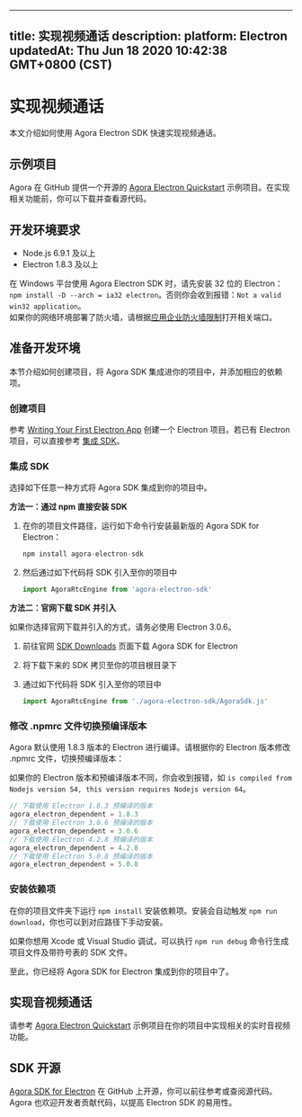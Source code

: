 
---
title: 实现视频通话
description: 
platform: Electron
updatedAt: Thu Jun 18 2020 10:42:38 GMT+0800 (CST)
---
# 实现视频通话
本文介绍如何使用 Agora Electron SDK 快速实现视频通话。

## 示例项目

Agora 在 GitHub 提供一个开源的 [Agora Electron Quickstart](https://github.com/AgoraIO-Community/Agora-Electron-Quickstart) 示例项目。在实现相关功能前，你可以下载并查看源代码。

## 开发环境要求

* Node.js 6.9.1 及以上
* Electron 1.8.3 及以上


<div class="alert note">在 Windows 平台使用 Agora Electron SDK 时，请先安装 32 位的 Electron：<code>npm install -D --arch = ia32 electron</code>。否则你会收到报错：<code>Not a valid win32 application</code>。</div>
<div class="alert note">如果你的网络环境部署了防火墙，请根据<a href="https://docs.agora.io/cn/Agora%20Platform/firewall?platform=All%20Platforms">应用企业防火墙限制</a>打开相关端口。</div>

## 准备开发环境

本节介绍如何创建项目，将 Agora SDK 集成进你的项目中，并添加相应的依赖项。

### 创建项目

参考 [Writing Your First Electron App](https://electronjs.org/docs/tutorial/first-app) 创建一个 Electron 项目。若已有 Electron 项目，可以直接参考 [集成 SDK](#integrate_sdk)。

<a name="integrate_sdk"></a>
### 集成 SDK 

选择如下任意一种方式将 Agora SDK 集成到你的项目中。

**方法一：通过 npm 直接安装 SDK**

1. 在你的项目文件路径，运行如下命令行安装最新版的 Agora SDK for Electron：

	```javascript
	npm install agora-electron-sdk
	```

2. 然后通过如下代码将 SDK 引入至你的项目中

	```javascript
	import AgoraRtcEngine from 'agora-electron-sdk'
	```
	
**方法二：官网下载 SDK 并引入**

<div class="alert note">如果你选择官网下载并引入的方式，请务必使用 Electron 3.0.6。</div>

1. 前往官网 [SDK Downloads](https://docs.agora.io/cn/Agora%20Platform/downloads) 页面下载 Agora SDK for Electron
2. 将下载下来的 SDK 拷贝至你的项目根目录下
3. 通过如下代码将 SDK 引入至你的项目中

	```javascript
	import AgoraRtcEngine from './agora-electron-sdk/AgoraSdk.js'
	```

### 修改 .npmrc 文件切换预编译版本

Agora 默认使用 1.8.3 版本的 Electron 进行编译。请根据你的 Electron 版本修改 .npmrc 文件，切换预编译版本：

<div class="alert note">如果你的 Electron 版本和预编译版本不同，你会收到报错，如 <code>is compiled from Nodejs version 54, this version requires Nodejs version 64</code>。</div>

```javascript
// 下载使用 Electron 1.8.3 预编译的版本
agora_electron_dependent = 1.8.3
// 下载使用 Electron 3.0.6 预编译的版本
agora_electron_dependent = 3.0.6
// 下载使用 Electron 4.2.8 预编译的版本
agora_electron_dependent = 4.2.8
// 下载使用 Electron 5.0.8 预编译的版本
agora_electron_dependent = 5.0.8
```

### 安装依赖项

在你的项目文件夹下运行 `npm install` 安装依赖项。安装会自动触发 `npm run download`，你也可以到对应路径下手动安装。

如果你想用 Xcode 或 Visual Studio 调试，可以执行 `npm run debug` 命令行生成项目文件及带符号表的 SDK 文件。

至此，你已经将 Agora SDK for Electron 集成到你的项目中了。

## 实现音视频通话

请参考 [Agora Electron Quickstart](https://github.com/AgoraIO-Community/Agora-Electron-Quickstart) 示例项目在你的项目中实现相关的实时音视频功能。

## SDK 开源

[Agora SDK for Electron](https://www.npmjs.com/package/agora-electron-sdk) 在 GitHub 上开源，你可以前往参考或查阅源代码。Agora 也欢迎开发者贡献代码，以提高 Electron SDK 的易用性。
